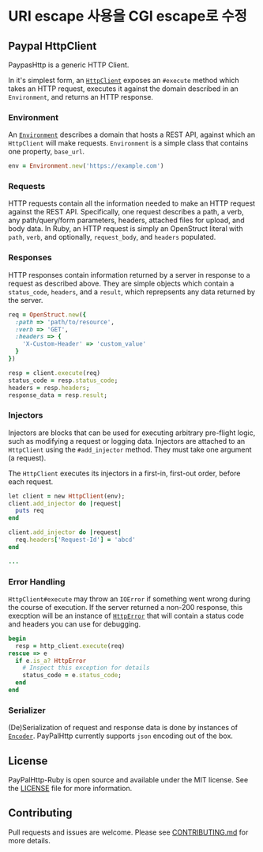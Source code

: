 # URI escape 사용을 CGI escape로 수정

## Paypal HttpClient
PaypasHttp is a generic HTTP Client.

In it's simplest form, an [`HttpClient`](./lib/paypalhttp/http_client.rb) exposes an `#execute` method which takes an HTTP request, executes it against the domain described in an `Environment`, and returns an HTTP response.

### Environment

An [`Environment`](./lib/paypalhttp/environment.rb) describes a domain that hosts a REST API, against which an `HttpClient` will make requests. `Environment` is a simple class that contains one property, `base_url`.

```ruby
env = Environment.new('https://example.com')
```

### Requests

HTTP requests contain all the information needed to make an HTTP request against the REST API. Specifically, one request describes a path, a verb, any path/query/form parameters, headers, attached files for upload, and body data. In Ruby, an HTTP request is simply an OpenStruct literal with `path`, `verb`, and optionally, `request_body`, and `headers` populated.

### Responses

HTTP responses contain information returned by a server in response to a request as described above. They are simple objects which contain a `status_code`, `headers`, and a `result`, which reprepsents any data returned by the server.

```ruby
req = OpenStruct.new({
  :path => 'path/to/resource',
  :verb => 'GET',
  :headers => {
    'X-Custom-Header' => 'custom_value'
  }
})

resp = client.execute(req)
status_code = resp.status_code;
headers = resp.headers;
response_data = resp.result;
```

### Injectors

Injectors are blocks that can be used for executing arbitrary pre-flight logic, such as modifying a request or logging data. Injectors are attached to an `HttpClient` using the `#add_injector` method. They must take one argument (a request).

The `HttpClient` executes its injectors in a first-in, first-out order, before each request.

```ruby
let client = new HttpClient(env);
client.add_injector do |request|
  puts req
end

client.add_injector do |request|
  req.headers['Request-Id'] = 'abcd'
end

...
```

### Error Handling

`HttpClient#execute` may throw an `IOError` if something went wrong during the course of execution. If the server returned a non-200 response, this execption will be an instance of [`HttpError`](./lib/paypalhttp/errors.rb) that will contain a status code and headers you can use for debugging.

```ruby
begin
  resp = http_client.execute(req)
rescue => e
  if e.is_a? HttpError
    # Inspect this exception for details
    status_code = e.status_code;
  end
end
```

### Serializer
(De)Serialization of request and response data is done by instances of [`Encoder`](./lib/paypalhttp/encoder.rb). PayPalHttp currently supports `json` encoding out of the box.

## License
PayPalHttp-Ruby is open source and available under the MIT license. See the [LICENSE](./LICENSE) file for more information.

## Contributing
Pull requests and issues are welcome. Please see [CONTRIBUTING.md](./CONTRIBUTING.md) for more details.

